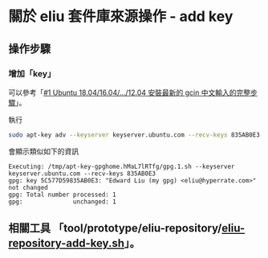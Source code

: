 
# 關於 eliu 套件庫來源操作 - add key


## 操作步驟

### 增加「key」

可以參考「[#1 Ubuntu 18.04/16.04/…/12.04 安裝最新的 gcin 中文輸入的完整步驟](https://hyperrate.com/thread.php?tid=28044#28044)」。

執行

``` sh
sudo apt-key adv --keyserver keyserver.ubuntu.com --recv-keys 835AB0E3
```

會顯示類似如下的資訊

```
Executing: /tmp/apt-key-gpghome.hMaL7lRTfg/gpg.1.sh --keyserver keyserver.ubuntu.com --recv-keys 835AB0E3
gpg: key 5C577D59835AB0E3: "Edward Liu (my gpg) <eliu@hyperrate.com>" not changed
gpg: Total number processed: 1
gpg:              unchanged: 1
```

## 相關工具 「tool/prototype/eliu-repository/[eliu-repository-add-key.sh](https://github.com/samwhelp/note-about-gcin/blob/gh-pages/ubuntu/18.04/tool/prototype/eliu-repository/eliu-repository-add-key.sh)」。
